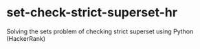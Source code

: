# set-check-strict-superset-hr
Solving the sets problem of checking strict superset using Python (HackerRank)
